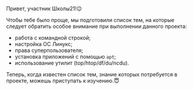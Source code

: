 Привет, участник Школы21!😉

Чтобы тебе было проще, мы подготовили список тем, на которые следует обратить особое внимание при выполнении данного проекта:

- работа с командной строкой;
- настройка ОС Линукс;
- права суперпользователя;
- установка приложений с помощью `apt`;
- использование утилит (top/htop/df/du/ncdu).

Теперь, когда известен список тем, знание которых потребуется в проекте, можешь приступать к изучению.😇
